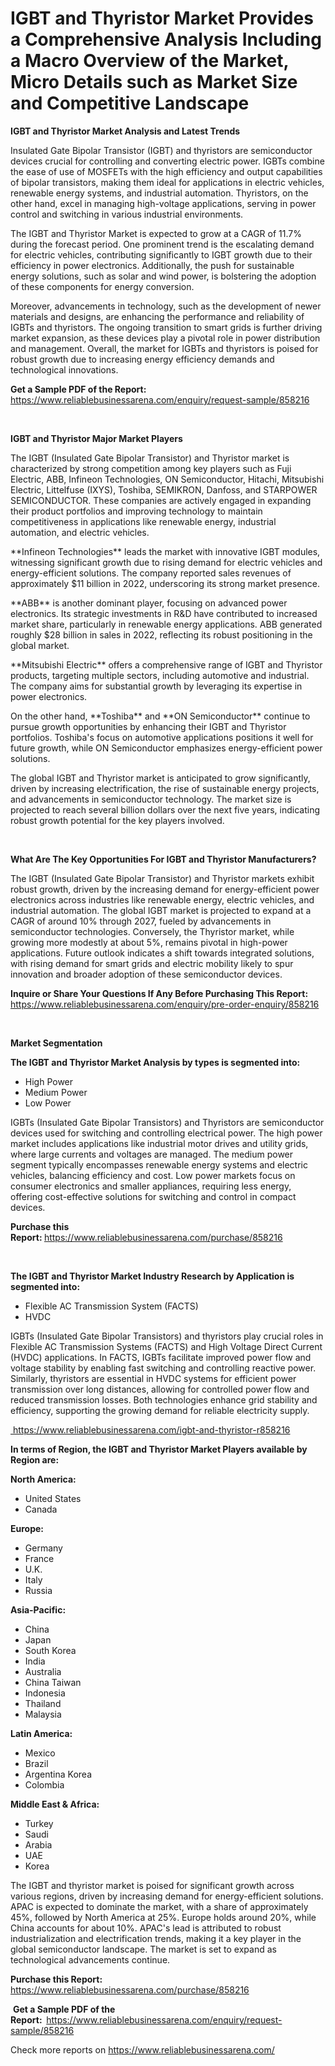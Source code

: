 <p><h1>IGBT and Thyristor Market Provides a Comprehensive Analysis Including a Macro Overview of the Market, Micro Details such as Market Size and Competitive Landscape</h1></p><p><strong>IGBT and Thyristor Market Analysis and Latest Trends</strong></p>
<p><p>Insulated Gate Bipolar Transistor (IGBT) and thyristors are semiconductor devices crucial for controlling and converting electric power. IGBTs combine the ease of use of MOSFETs with the high efficiency and output capabilities of bipolar transistors, making them ideal for applications in electric vehicles, renewable energy systems, and industrial automation. Thyristors, on the other hand, excel in managing high-voltage applications, serving in power control and switching in various industrial environments.</p><p>The IGBT and Thyristor Market is expected to grow at a CAGR of 11.7% during the forecast period. One prominent trend is the escalating demand for electric vehicles, contributing significantly to IGBT growth due to their efficiency in power electronics. Additionally, the push for sustainable energy solutions, such as solar and wind power, is bolstering the adoption of these components for energy conversion.</p><p>Moreover, advancements in technology, such as the development of newer materials and designs, are enhancing the performance and reliability of IGBTs and thyristors. The ongoing transition to smart grids is further driving market expansion, as these devices play a pivotal role in power distribution and management. Overall, the market for IGBTs and thyristors is poised for robust growth due to increasing energy efficiency demands and technological innovations.</p></p>
<p><strong>Get a Sample PDF of the Report:&nbsp;</strong> <a href="https://www.reliablebusinessarena.com/enquiry/request-sample/858216?utm_campaign=2189&utm_medium=2&utm_source=Github&utm_content=ia&utm_term=06042025&utm_id=igbt-and-thyristor">https://www.reliablebusinessarena.com/enquiry/request-sample/858216</a></p>
<p>&nbsp;</p>
<p><strong>IGBT and Thyristor Major Market Players</strong></p>
<p><p>The IGBT (Insulated Gate Bipolar Transistor) and Thyristor market is characterized by strong competition among key players such as Fuji Electric, ABB, Infineon Technologies, ON Semiconductor, Hitachi, Mitsubishi Electric, Littelfuse (IXYS), Toshiba, SEMIKRON, Danfoss, and STARPOWER SEMICONDUCTOR. These companies are actively engaged in expanding their product portfolios and improving technology to maintain competitiveness in applications like renewable energy, industrial automation, and electric vehicles.</p><p>**Infineon Technologies** leads the market with innovative IGBT modules, witnessing significant growth due to rising demand for electric vehicles and energy-efficient solutions. The company reported sales revenues of approximately $11 billion in 2022, underscoring its strong market presence.</p><p>**ABB** is another dominant player, focusing on advanced power electronics. Its strategic investments in R&D have contributed to increased market share, particularly in renewable energy applications. ABB generated roughly $28 billion in sales in 2022, reflecting its robust positioning in the global market.</p><p>**Mitsubishi Electric** offers a comprehensive range of IGBT and Thyristor products, targeting multiple sectors, including automotive and industrial. The company aims for substantial growth by leveraging its expertise in power electronics.</p><p>On the other hand, **Toshiba** and **ON Semiconductor** continue to pursue growth opportunities by enhancing their IGBT and Thyristor portfolios. Toshiba's focus on automotive applications positions it well for future growth, while ON Semiconductor emphasizes energy-efficient power solutions.</p><p>The global IGBT and Thyristor market is anticipated to grow significantly, driven by increasing electrification, the rise of sustainable energy projects, and advancements in semiconductor technology. The market size is projected to reach several billion dollars over the next five years, indicating robust growth potential for the key players involved.</p></p>
<p>&nbsp;</p>
<p><strong>What Are The Key Opportunities For IGBT and Thyristor Manufacturers?</strong></p>
<p><p>The IGBT (Insulated Gate Bipolar Transistor) and Thyristor markets exhibit robust growth, driven by the increasing demand for energy-efficient power electronics across industries like renewable energy, electric vehicles, and industrial automation. The global IGBT market is projected to expand at a CAGR of around 10% through 2027, fueled by advancements in semiconductor technologies. Conversely, the Thyristor market, while growing more modestly at about 5%, remains pivotal in high-power applications. Future outlook indicates a shift towards integrated solutions, with rising demand for smart grids and electric mobility likely to spur innovation and broader adoption of these semiconductor devices.</p></p>
<p><strong>Inquire or Share Your Questions If Any Before Purchasing This Report:</strong> <a href="https://www.reliablebusinessarena.com/enquiry/pre-order-enquiry/858216?utm_campaign=2189&utm_medium=2&utm_source=Github&utm_content=ia&utm_term=06042025&utm_id=igbt-and-thyristor">https://www.reliablebusinessarena.com/enquiry/pre-order-enquiry/858216</a></p>
<p>&nbsp;</p>
<p><strong>Market Segmentation</strong></p>
<p><strong>The IGBT and Thyristor Market Analysis by types is segmented into:</strong></p>
<p><ul><li>High Power</li><li>Medium Power</li><li>Low Power</li></ul></p>
<p><p>IGBTs (Insulated Gate Bipolar Transistors) and Thyristors are semiconductor devices used for switching and controlling electrical power. The high power market includes applications like industrial motor drives and utility grids, where large currents and voltages are managed. The medium power segment typically encompasses renewable energy systems and electric vehicles, balancing efficiency and cost. Low power markets focus on consumer electronics and smaller appliances, requiring less energy, offering cost-effective solutions for switching and control in compact devices.</p></p>
<p><strong>Purchase this Report:&nbsp;</strong><a href="https://www.reliablebusinessarena.com/purchase/858216?utm_campaign=2189&utm_medium=2&utm_source=Github&utm_content=ia&utm_term=06042025&utm_id=igbt-and-thyristor">https://www.reliablebusinessarena.com/purchase/858216</a></p>
<p>&nbsp;</p>
<p><strong>The IGBT and Thyristor Market Industry Research by Application is segmented into:</strong></p>
<p><ul><li>Flexible AC Transmission System (FACTS)</li><li>HVDC</li></ul></p>
<p><p>IGBTs (Insulated Gate Bipolar Transistors) and thyristors play crucial roles in Flexible AC Transmission Systems (FACTS) and High Voltage Direct Current (HVDC) applications. In FACTS, IGBTs facilitate improved power flow and voltage stability by enabling fast switching and controlling reactive power. Similarly, thyristors are essential in HVDC systems for efficient power transmission over long distances, allowing for controlled power flow and reduced transmission losses. Both technologies enhance grid stability and efficiency, supporting the growing demand for reliable electricity supply.</p></p>
<p><a href="https://www.reliablebusinessarena.com/igbt-and-thyristor-r858216?utm_campaign=2189&utm_medium=2&utm_source=Github&utm_content=ia&utm_term=06042025&utm_id=igbt-and-thyristor">&nbsp;https://www.reliablebusinessarena.com/igbt-and-thyristor-r858216</a></p>
<p><strong>In terms of Region, the IGBT and Thyristor Market Players available by Region are:</strong></p>
<p>
    <p> <strong> North America: </strong>
        <ul>
            <li>United States</li>
            <li>Canada</li>
        </ul>
        </p> 
    <p> <strong> Europe: </strong>
        <ul>
            <li>Germany</li>
            <li>France</li>
            <li>U.K.</li>
            <li>Italy</li>
            <li>Russia</li>
        </ul>
        </p> 
    <p> <strong> Asia-Pacific: </strong>
        <ul>
            <li>China</li>
            <li>Japan</li>
            <li>South Korea</li>
            <li>India</li>
            <li>Australia</li>
            <li>China Taiwan</li>
            <li>Indonesia</li>
            <li>Thailand</li>
            <li>Malaysia</li>
        </ul>
        </p> 
    <p> <strong> Latin America: </strong>
        <ul>
            <li>Mexico</li>
            <li>Brazil</li>
            <li>Argentina Korea</li>
            <li>Colombia</li>
        </ul>
        </p> 
    <p> <strong> Middle East & Africa: </strong>
        <ul>
            <li>Turkey</li>
            <li>Saudi</li>
            <li>Arabia</li>
            <li>UAE</li>
            <li>Korea</li>
        </ul>
    </p>
    </p>
<p><p>The IGBT and thyristor market is poised for significant growth across various regions, driven by increasing demand for energy-efficient solutions. APAC is expected to dominate the market, with a share of approximately 45%, followed by North America at 25%. Europe holds around 20%, while China accounts for about 10%. APAC's lead is attributed to robust industrialization and electrification trends, making it a key player in the global semiconductor landscape. The market is set to expand as technological advancements continue.</p></p>
<p><strong>Purchase this Report: </strong><a href="https://www.reliablebusinessarena.com/purchase/858216?utm_campaign=2189&utm_medium=2&utm_source=Github&utm_content=ia&utm_term=06042025&utm_id=igbt-and-thyristor">https://www.reliablebusinessarena.com/purchase/858216</a></p>
<p>&nbsp;<strong>Get a Sample PDF of the Report:&nbsp;&nbsp;</strong><a href="https://www.reliablebusinessarena.com/enquiry/request-sample/858216?utm_campaign=2189&utm_medium=2&utm_source=Github&utm_content=ia&utm_term=06042025&utm_id=igbt-and-thyristor">https://www.reliablebusinessarena.com/enquiry/request-sample/858216</a></p>
<p><strong></strong></p>
<p>Check more reports on <a href="https://www.reliablebusinessarena.com/?utm_campaign=2189&utm_medium=2&utm_source=Github&utm_content=ia&utm_term=06042025&utm_id=igbt-and-thyristor">https://www.reliablebusinessarena.com/</a></p>